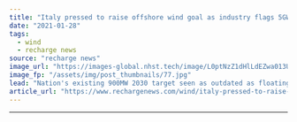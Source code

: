 ```yaml
---
title: "Italy pressed to raise offshore wind goal as industry flags 5GW floating potential"
date: "2021-01-28"
tags: 
  - wind
  - recharge news
source: "recharge news"
image_url: "https://images-global.nhst.tech/image/L0ptNzZ1dHlLdEZwa013UGJYeHBXaDl6UFNqWEszQWVDOG9wL0xBZWRsYz0=/nhst/binary/20c3621f800189a4e8532f9ae1b6b677"
image_fp: "/assets/img/post_thumbnails/77.jpg"
lead: "Nation's existing 900MW 2030 target seen as outdated as floating technologies offer huge opportunities"
article_url: "https://www.rechargenews.com/wind/italy-pressed-to-raise-offshore-wind-goal-as-industry-flags-5gw-floating-potential/2-1-952936"
---
```


---
